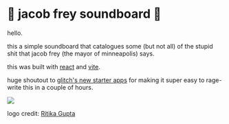 # 🤡 jacob frey soundboard 🤡

hello.

this a simple soundboard that catalogues some (but not all) of the stupid shit that jacob frey (the mayor of minneapolis) says.

this was built with [react](https://reactjs.org/) and [vite](https://vitejs.dev/).

huge shoutout to [glitch's new starter apps](https://blog.glitch.com/post/a-closer-look-at-the-new-glitch-starter-apps) for making it super easy to rage-write this in a couple of hours.

<img src="https://jacobfrey.live/logo.png"/>

logo credit: [Ritika Gupta](https://www.ritikagupta.work/)